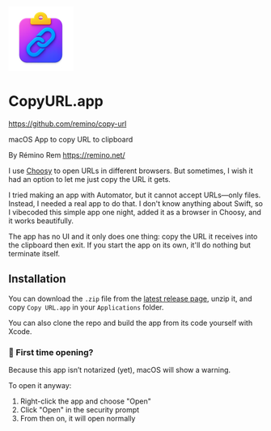 <img src="Assets/icon.png" height=128 width=128 alt="CopyURL icon of a clipboard with a link chain in the middle of it">

# CopyURL.app

<https://github.com/remino/copy-url>

macOS App to copy URL to clipboard

By Rémino Rem <https://remino.net/>

I use [Choosy](https://choosy.app/) to open URLs in different browsers. But
sometimes, I wish it had an option to let me just copy the URL it gets.

I tried making an app with Automator, but it cannot accept URLs—only files.
Instead, I needed a real app to do that. I don't know anything about Swift, so I
vibecoded this simple app one night, added it as a browser in Choosy, and it
works beautifully.

The app has no UI and it only does one thing: copy the URL it receives into the
clipboard then exit. If you start the app on its own, it'll do nothing but
terminate itself.

## Installation

You can download the `.zip` file from the
[latest release page](https://github.com/remino/copy-url/releases/latest), unzip
it, and copy `Copy URL.app` in your `Applications` folder.

You can also clone the repo and build the app from its code yourself with Xcode.

### 👋 First time opening?

Because this app isn’t notarized (yet), macOS will show a warning.

To open it anyway:

1. Right-click the app and choose "Open"
2. Click "Open" in the security prompt
3. From then on, it will open normally
